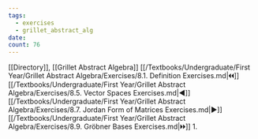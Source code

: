 ```yaml
---
tags:
  - exercises
  - grillet_abstract_alg
date:
count: 76
---
```

[[Directory]], [[Grillet Abstract Algebra]]
[[/Textbooks/Undergraduate/First Year/Grillet Abstract Algebra/Exercises/8.1. Definition Exercises.md|🞀🞀]] [[/Textbooks/Undergraduate/First Year/Grillet Abstract Algebra/Exercises/8.5. Vector Spaces Exercises.md|◀]] [[/Textbooks/Undergraduate/First Year/Grillet Abstract Algebra/Exercises/8.7. Jordan Form of Matrices Exercises.md|▶]] [[/Textbooks/Undergraduate/First Year/Grillet Abstract Algebra/Exercises/8.9. Gröbner Bases Exercises.md|🞂🞂]]
1. 
